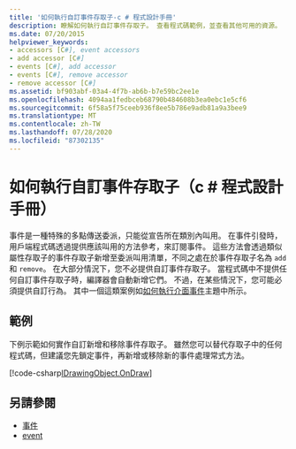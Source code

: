 ```yaml
---
title: '如何執行自訂事件存取子-c # 程式設計手冊'
description: 瞭解如何執行自訂事件存取子。 查看程式碼範例，並查看其他可用的資源。
ms.date: 07/20/2015
helpviewer_keywords:
- accessors [C#], event accessors
- add accessor [C#]
- events [C#], add accessor
- events [C#], remove accessor
- remove accessor [C#]
ms.assetid: bf903abf-03a4-4f7b-ab6b-b7e59bc2ee1e
ms.openlocfilehash: 4094aa1fedbceb68790b484608b3ea0ebc1e5cf6
ms.sourcegitcommit: 6f58a5f75ceeb936f8ee5b786e9adb81a9a3bee9
ms.translationtype: MT
ms.contentlocale: zh-TW
ms.lasthandoff: 07/28/2020
ms.locfileid: "87302135"
---
```

# <a name="how-to-implement-custom-event-accessors-c-programming-guide"></a>如何執行自訂事件存取子（c # 程式設計手冊）
事件是一種特殊的多點傳送委派，只能從宣告所在類別內叫用。 在事件引發時，用戶端程式碼透過提供應該叫用的方法參考，來訂閱事件。 這些方法會透過類似屬性存取子的事件存取子新增至委派叫用清單，不同之處在於事件存取子名為 `add` 和 `remove`。 在大部分情況下，您不必提供自訂事件存取子。 當程式碼中不提供任何自訂事件存取子時，編譯器會自動新增它們。 不過，在某些情況下，您可能必須提供自訂行為。 其中一個這類案例如[如何執行介面事件](./how-to-implement-interface-events.md)主題中所示。
  
## <a name="example"></a>範例  
 下例示範如何實作自訂新增和移除事件存取子。 雖然您可以替代存取子中的任何程式碼，但建議您先鎖定事件，再新增或移除新的事件處理常式方法。  
  
[!code-csharp[IDrawingObject.OnDraw](~/samples/snippets/csharp/VS_Snippets_VBCSharp/csProgGuideEvents/CS/Events.cs#IDrawingObjectOnDraw)]  
  
## <a name="see-also"></a>另請參閱

- [事件](./index.md)
- [event](../../language-reference/keywords/event.md)
